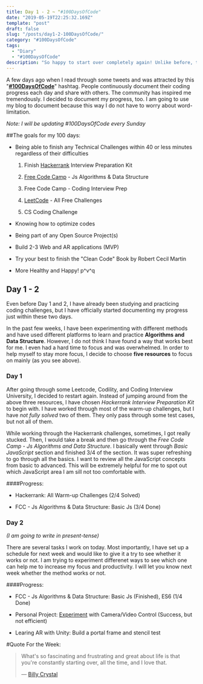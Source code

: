 ```yaml
---
title: Day 1 - 2 ~ "#100DaysOfCode"
date: "2019-05-19T22:25:32.169Z"
template: "post"
draft: false
slug: "/posts/day1-2-100DaysOfCode/"
category: "#100DaysOfCode"
tags:
  - "Diary"
  - "#100DaysOfCode"
description: "So happy to start over completely again! Unlike before, this time I Am Ready!"
---
```


A few days ago when I read through some tweets and was attracted by this "**[#100DaysOfCode](https://twitter.com/search?q=%23100DaysOfCode&src=tyah)**" hashtag. People continuously document their coding progress each day and share with others. The community has inspired me tremendously. I decided to document my progress, too. I am going to use my blog to document because this way I do not have to worry about word-limitation. 

*Note: I will be updating #100DaysOfCode every Sunday*

##The goals for my 100 days: 

* Being able to finish any Technical Challenges within 40 or less minutes regardless of their difficulties

    1. Finish [Hackerrank](www.hackerrank.com) Interview Preparation Kit 

    2. [Free Code Camp](https://www.freecodecamp.org/) - Js Algorithms & Data Structure 

    3. Free Code Camp - Coding Interview Prep

    4. [LeetCode](https://leetcode.com/) - All Free Challenges

    5. CS Coding Challenge

* Knowing how to optimize codes 

* Being part of any Open Source Project(s)

* Build 2-3 Web and AR applications (MVP)

* Try your best to finish the "Clean Code" Book by Robert Cecil Martin 

* More Healthy and Happy! p^v^q


## Day 1 - 2 

Even before Day 1 and 2, I have already been studying and practicing coding challenges, but I have officially started documenting my progress just within these two days.

In the past few weeks, I have been experimenting with different methods and have used different platforms to learn and practice **Algorithms and Data Structure**. However, I do not think I have found a way that works best for me. I even had a hard time to focus and was overwhelmed. In order to help myself to stay more focus, I decide to choose **five resources** to focus on mainly (as you see above).

### Day 1

After going through some Leetcode, Codility, and Coding Interview University, I decided to restart again. Instead of jumping around from the above three resources, I have chosen *Hackerrank Interview Preparation Kit* to begin with. I have worked through most of the warm-up challenges, but I have *not fully solved* two of them. They only pass through some test cases, but not all of them.

While working through the Hackerrank challenges, sometimes, I got really stucked. Then, I would take a break and then go through the *Free Code Camp - Js Algorithms and Data Structure*. I basically went through *Basic JavaScript* section and finished 3/4 of the section. It was super refreshing to go through all the basics. I want to review all the JavaScript concepts from basic to advanced. This will be extremely helpful for me to spot out which JavaScript area I am sill not too comfortable with. 

  ####Progress: 

  * Hackerrank: All Warm-up Challenges (2/4 Solved)

  * FCC - Js Algorithms & Data Structure: Basic Js (3/4 Done)


### Day 2 

*(I am going to write in present-tense)*

There are several tasks I work on today. Most importantly, I have set up a schedule for next week and would like to give it a try to see whether it works or not. I am trying to experiment differenet ways to see which one can help me to increase my focus and productivity. I will let you know next week whether the method works or not. 

  ####Progress: 

  * FCC - Js Algorithms & Data Structure: Basic Js (Finished), ES6 (1/4 Done)

  * Personal Project: [Experiment](https://github.com/ngl4/test-camera) with Camera/Video Control (Success, but not efficient)

  * Learing AR with Unity: Build a portal frame and stencil test


#Quote For the Week: 

> What's so fascinating and frustrating and great about life is that you're constantly starting over, all the time, and I love that.
>
> — [Billy Crystal](https://www.google.com/search?q=billy+crystal&oq=Billy+Crystal&aqs=chrome.0.0j69i60j0l4.2846j0j4&sourceid=chrome&ie=UTF-8) 















